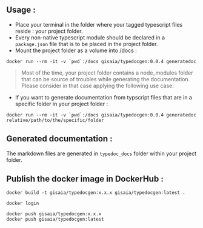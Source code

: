 ## Usage : 

- Place your terminal in the folder where your tagged typescript files reside : your project folder.
- Every non-native typescript module should be declared in a `package.json` file that is to be placed in the project folder.
- Mount the project folder as a volume into /docs :

```
docker run --rm -it -v `pwd`:/docs gisaia/typedocgen:0.0.4 generatedoc
```

>Most of the time, your project folder contains a node_modules folder that can be source of troubles while generating the documentation.
Please consider in that case applying the following use case:


- If you want to generate documentation from typscript files that are in a specific folder in your project folder :

```
docker run --rm -it -v `pwd`:/docs gisaia/typedocgen:0.0.4 generatedoc relative/path/to/the/specific/folder
```

## Generated documentation :

The markdown files are generated in `typedoc_docs` folder within your project folder.

## Publish the docker image in DockerHub : 

```
docker build -t gisaia/typedocgen:x.x.x gisaia/typedocgen:latest .
```
```
docker login
```
```
docker push gisaia/typedocgen:x.x.x
docker push gisaia/typedocgen:latest
```